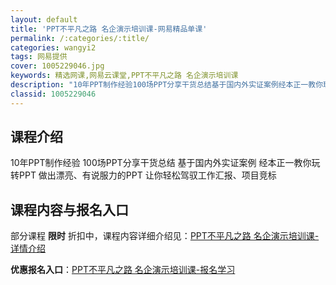 ```yaml
---
layout: default
title: 'PPT不平凡之路 名企演示培训课-网易精品单课'
permalink: /:categories/:title/
categories: wangyi2
tags: 网易提供
cover: 1005229046.jpg
keywords: 精选网课,网易云课堂,PPT不平凡之路 名企演示培训课
description: "10年PPT制作经验100场PPT分享干货总结基于国内外实证案例经本正一教你玩转PPT做出漂亮、有说服力的PPT让你轻松驾驭工作汇报、项目竞标PPT不平凡之路名企演示培训课"
classid: 1005229046
---
```


## 课程介绍

10年PPT制作经验
100场PPT分享干货总结
基于国内外实证案例
经本正一教你玩转PPT
做出漂亮、有说服力的PPT
让你轻松驾驭工作汇报、项目竞标

## 课程内容与报名入口

部分课程 **限时** 折扣中，课程内容详细介绍见：[PPT不平凡之路 名企演示培训课-详情介绍](https://study.163.com/course/introduction/1005229046.htm?share=1&shareId=1025206652&utm_campaign=share&utm_medium=iphoneShare&utm_source=&utm_u=1025206652)

**优惠报名入口**：[PPT不平凡之路 名企演示培训课-报名学习](https://study.163.com/course/introduction/1005229046.htm?share=1&shareId=1025206652&utm_campaign=share&utm_medium=iphoneShare&utm_source=&utm_u=1025206652)

